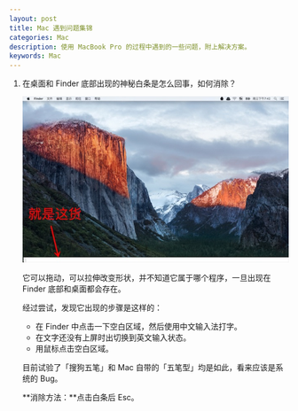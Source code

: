 ```yaml
---
layout: post
title: Mac 遇到问题集锦
categories: Mac
description: 使用 MacBook Pro 的过程中遇到的一些问题，附上解决方案。
keywords: Mac
---
```


1. 在桌面和 Finder 底部出现的神秘白条是怎么回事，如何消除？

    ![](/images/posts/mac/white-rectangle.jpg)

    它可以拖动，可以拉伸改变形状，并不知道它属于哪个程序，一旦出现在 Finder 底部和桌面都会存在。

    经过尝试，发现它出现的步骤是这样的：
    * 在 Finder 中点击一下空白区域，然后使用中文输入法打字。
    * 在文字还没有上屏时出切换到英文输入状态。
    * 用鼠标点击空白区域。

    目前试验了「搜狗五笔」和 Mac 自带的「五笔型」均是如此，看来应该是系统的 Bug。

    **消除方法：**点击白条后 Esc。
